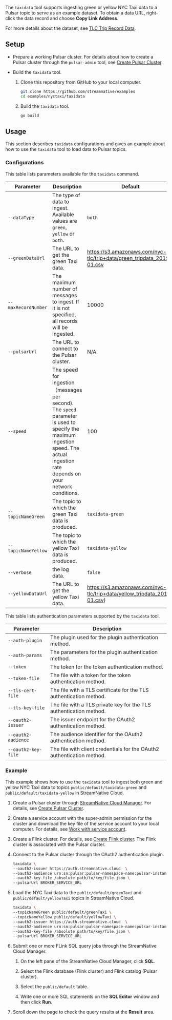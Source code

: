 The `taxidata` tool supports ingesting green or yellow NYC Taxi data to a Pulsar topic to serve as an example dataset. To obtain a data URL, right-click the data record and choose **Copy Link Address**.

For more details about the dataset, see [TLC Trip Record Data](https://www1.nyc.gov/site/tlc/about/tlc-trip-record-data.page).

## Setup

- Prepare a working Pulsar cluster. For details about how to create a Pulsar cluster through the `pulsar-admin` tool, see [Create Pulsar Cluster](https://pulsar.apache.org/docs/en/pulsar-admin/#create).

- Build the `taxidata` tool.

  1. Clone this repository from GitHub to your local computer.

		```bash
		git clone https://github.com/streamnative/examples
		cd examples/nyctaxi/taxidata
		```

  2. Build the `taxidata` tool.

		```bash
		go build
		```

## Usage

This section describes `taxidata` configurations and gives an example about how to use the `taxidata` tool to load data to Pulsar topics. 

### Configurations

This table lists parameters available for the `taxidata` command.

| Parameter | Description | Default |
| --- | --- | --- |
| `--dataType` | The type of data to ingest. Available values are `green`, `yellow` or `both`. | `both` |
| `--greenDataUrl` | The URL to get the green Taxi data. | https://s3.amazonaws.com/nyc-tlc/trip+data/green_tripdata_2019-01.csv |
| `--maxRecordNumber` | The maximum number of messages to ingest. If it is not specified, all records will be ingested. | 10000 |
| `--pulsarUrl` | The URL to connect to the Pulsar cluster. | N/A|
| `--speed` | The speed for ingestion（messages per second). The `speed` parameter is used to specify the maximum ingestion speed. The actual ingestion rate depends on your network conditions. | 100 |
| `--topicNameGreen` | The topic to which the green Taxi data is produced. | `taxidata-green` |
| `--topicNameYellow` | The topic to which the yellow Taxi data is produced. | `taxidata-yellow` |
| `--verbose` | the log data. | `false` |
| `--yellowDataUrl` | The URL to get the yellow Taxi data. | https://s3.amazonaws.com/nyc-tlc/trip+data/yellow_tripdata_2019-01.csv) |

This table lists authentication parameters supported by the `taxidata` tool.

| Parameter | Description |
| --- | --- |
| `--auth-plugin` | The plugin used for the plugin authentication method. |
| `--auth-params` | The parameters  for the plugin authentication method. |
| `--token` | The token for the token authentication method. |
| `--token-file` | The file with a token for the token authentication method. |
| `--tls-cert-file` | The file with a TLS certificate for the TLS authentication method. |
| `--tls-key-file` | The file with a TLS private key for the TLS authentication method. |
| `--oauth2-issuer` | The issuer endpoint for the OAuth2 authentication method. |
| `--oauth2-audience` | The audience identifier for the OAuth2 authentication method. |
| `--oauth2-key-file` | The file with client credentials for the OAuth2 authentication method. |

### Example

This example shows how to use the `taxidata` tool to ingest both green and yellow NYC Taxi data to topics `public/default/taxidata-green` and `public/default/taxidata-yellow` in StreamNative Cloud.

1. Create a Pulsar cluster through [StreamNative Cloud Manager](https://console.streamnative.cloud/login). For details, see [Create Pulsar Cluster](https://docs.streamnative.io/cloud/stable/use/cluster#create-cluster-through-streamnative-cloud-manager).

2. Create a service account with the super-admin permission for the cluster and download the key file of the service account to your local computer. For details, see [Work with service account](https://docs.streamnative.io/cloud/stable/managed-access/service-account#work-with-service-account-through-streamnative-cloud-manager).

3. Create a Flink cluster. For details, see [Create Flink cluster](https://docs.streamnative.io/cloud/stable/compute/flink-sql.md#create-flink-cluster). The Flink cluster is associated with the Pulsar cluster.

4. Connect to the Pulsar cluster through the OAuth2 authentication plugin.

	```bash
	taxidata \
	--oauth2-issuer https://auth.streamnative.cloud  \
	--oauth2-audience urn:sn:pulsar:pulsar-namespace-name:pulsar-instance-name \
	--oauth2-key-file /absolute path/to/key/file.json \
	--pulsarUrl BROKER_SERVICE_URL
	```

5. Load the NYC Taxi data to the `public/default/greenTaxi` and `public/default/yellowTaxi` topics in StreamNative Cloud.

	```bash
	taxidata \
	--topicNameGreen public/default/greenTaxi \
	--topicNameYellow public/default/yellowTaxi \
	--oauth2-issuer https://auth.streamnative.cloud  \
	--oauth2-audience urn:sn:pulsar:pulsar-namespace-name:pulsar-instance-name \
	--oauth2-key-file /absolute path/to/key/file.json \
	--pulsarUrl BROKER_SERVICE_URL
	```

6. Submit one or more FLink SQL query jobs through the StreamNative Cloud Manager.

   1. On the left pane of the StreamNative Cloud Manager, click **SQL**.

   2. Select the Flink database (Flink cluster) and Flink catalog (Pulsar cluster).

   3. Select the `public/default` table.

   4. Write one or more SQL statements on the **SQL Editor** window and then click **Run**.

7. Scroll down the page to check the query results at the **Result** area.
